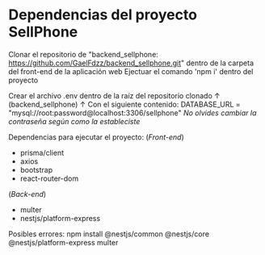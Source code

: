 # Dependencias del proyecto SellPhone

Clonar el repositorio de "backend_sellphone: https://github.com/GaelFdzz/backend_sellphone.git" dentro de la carpeta del front-end de la aplicación web
Ejectuar el comando 'npm i' dentro del proyecto

Crear el archivo .env dentro de la raíz del repositorio clonado ↑ (backend_sellphone) ↑
Con el siguiente contenido: DATABASE_URL = "mysql://root:password@localhost:3306/sellphone"
*No olvides cambiar la contraseña según como la estableciste*

Dependencias para ejecutar el proyecto:
(*Front-end*)
- prisma/client
- axios
- bootstrap
- react-router-dom

(*Back-end*)
- multer
- nestjs/platform-express

Posibles errores:
npm install @nestjs/common @nestjs/core @nestjs/platform-express multer
